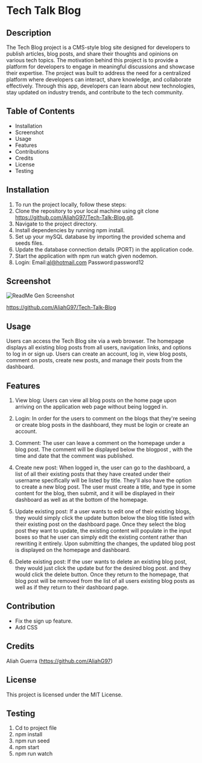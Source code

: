# Tech Talk Blog

## Description
The Tech Blog project is a CMS-style blog site designed for developers to publish articles, blog posts, and share their thoughts and opinions on various tech topics. The motivation behind this project is to provide a platform for developers to engage in meaningful discussions and showcase their expertise. The project was built to address the need for a centralized platform where developers can interact, share knowledge, and collaborate effectively. Through this app, developers can learn about new technologies, stay updated on industry trends, and contribute to the tech community.

## Table of Contents
- Installation
- Screenshot
- Usage
- Features
- Contributions
- Credits
- License
- Testing

## Installation
1. To run the project locally, follow these steps:
2. Clone the repository to your local machine using git clone https://github.com/AliahG97/Tech-Talk-Blog.git.
3. Navigate to the project directory.
4. Install dependencies by running npm install.
5. Set up your mySQL database by importing the provided schema and seeds files.
6. Update the database connection details (PORT) in the application code.
7. Start the application with npm run watch given nodemon.
8. Login: Email:al@hotmail.com Password:password12

## Screenshot
![ReadMe Gen Screenshot](./public/images/techtalkblog-screenshot.gif)

https://github.com/AliahG97/Tech-Talk-Blog

## Usage
Users can access the Tech Blog site via a web browser. The homepage displays all existing blog posts from all users, navigation links, and options to log in or sign up. Users can create an account, log in, view blog posts, comment on posts, create new posts, and manage their posts from the dashboard.

## Features
1. View blog: Users can view all blog posts on the home page upon arriving on the application web page without being logged in.

2. Login: In order for the users to comment on the blogs that they're seeing or create blog posts in the dashboard, they must be login or create an account.

3. Comment: The user can leave a comment on the homepage under a blog post. The comment will be displayed below the blogpost , with the time and date that the comment was published.

4. Create new post: When logged in, the user can go to the dashboard, a list of all their existing posts that they have created under their username specifically will be listed by title. They'll also have the option to create a new blog post. The user must create a title, and type in some content for the blog, then submit, and it will be displayed in their dashboard as well as at the bottom of the homepage.

5. Update existing post: If a user wants to edit one of their existing blogs, they would simply click the update button below the blog title listed with their existing post on the dashboard page. Once they select the blog post they want to update, the existing content will populate in the input boxes so that he user can simply edit the existing content rather than rewriting it entirely. Upon submitting the changes, the updated blog post is displayed on the homepage and dashboard.

6. Delete existing post: If the user wants to delete an existing blog post, they would just click the update but for the desired blog post. and they would click the delete button. Once they return to the homepage, that blog post will be removed from the list of all users existing blog posts as well as if they return to their dashboard page.

## Contribution
- Fix the sign up feature.
- Add CSS

## Credits
Aliah Guerra (https://github.com/AliahG97) 


## License
This project is licensed under the MIT License.

## Testing
1. Cd to project file
2. npm install
3. npm run seed
4. npm start
5. npm run watch